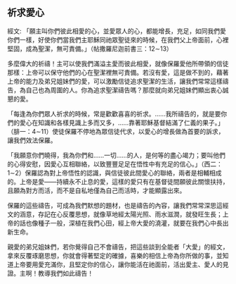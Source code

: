 ## 祈求愛心 ##

經文: 「願主叫你們彼此相愛的心，並愛眾人的心，都能增長，充足，如同我們愛你們一樣，好使你們當我們主耶穌同祂眾聖徒來的時候，在我們父上帝面前，心裡堅固，成為聖潔，無可責備。」（帖撒羅尼迦前書三：12∼13）



多麼偉大的祈禱！主可以使我們滿溢主愛而彼此相愛，就像保羅愛他所帶領的信徒那樣：上帝可以保守他們的心在聖潔裡無可責備。若沒有愛，這是做不到的，藉著上帝的能力及弟兄姐妹們的愛，可以激勵信徒追求聖潔的生活，讓我們常常這樣禱告，為自己也為周圍的人。你為追求聖潔禱告嗎？那麼就向弟兄姐妹們顯出衷心誠懇的愛。

「每逢為你們眾人祈求的時候，常是歡歡喜喜的祈求。……我所禱告的，就是要你們的愛心在知識和各樣見識上多而又多，……靠著耶穌基督結滿了仁義的果子。」（腓一：4∼11）使徒保羅不停地為眾信徒代求，以愛心的增長做為首要的訴求，讓我們效法保羅。

「我願意你們曉得，我為你們和……一切……的人，是何等的盡心竭力；要叫他們的心得安慰，因愛心互相聯絡，以致豐豐足足在悟性中有充足的信心。」（西二：1∼2）保羅認為對上帝悟性的認識，與信徒彼此間愛心的聯絡，兩者是相輔相成的。上帝是愛——持續永不止息的愛，這樣的愛只有在基督徒間願彼此關懷扶持，且願為對方而活，而不是自私地僅為自己而活時，才能顯露出來。

保羅的這些禱告，可成為我們默想的題材，也是禱告的內容，讓我們常常深思這經文的涵意，存記在心反覆思想，就像草地經太陽光照、雨水滋潤，就發旺生長；上帝的話也像種子一般，深植在我們心田，經上帝大愛的澆灌，就要在我們心中長出新生命。

親愛的弟兄姐妹們，若你覺得自己不會禱告，把這些談到全能者「大愛」的經文，拿來反覆琢磨思想，你就會得著堅定的確據，喜樂的相信上帝為你所做的事，並知道上帝要用愛充滿你，且堅定你的信心，讓你能活在祂面前，活出愛主、愛人的見證。主啊！教導我們如此禱告！